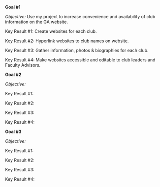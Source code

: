**Goal #1**

_Objective:_ Use my project to increase convenience and availability of club information on the GA website. 

Key Result #1: Create websites for each club. 

Key Result #2: Hyperlink websites to club names on website. 

Key Result #3: Gather information, photos & biographies for each club. 

Key Result #4: Make websites accessible and editable to club leaders and Faculty Advisors. 





**Goal #2**

_Objective:_ 

Key Result #1: 

Key Result #2: 

Key Result #3: 

Key Result #4: 





**Goal #3**

_Objective:_

Key Result #1: 

Key Result #2: 

Key Result #3: 

Key Result #4: 

